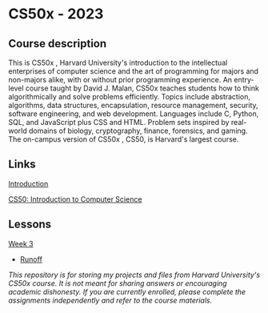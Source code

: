 
# CS50x - 2023




## Course description
This is CS50x , Harvard University's introduction to the intellectual enterprises of computer science and the art of programming for majors and non-majors alike, with or without prior programming experience. An entry-level course taught by David J. Malan, CS50x teaches students how to think algorithmically and solve problems efficiently. Topics include abstraction, algorithms, data structures, encapsulation, resource management, security, software engineering, and web development. Languages include C, Python, SQL, and JavaScript plus CSS and HTML. Problem sets inspired by real-world domains of biology, cryptography, finance, forensics, and gaming. The on-campus version of CS50x , CS50, is Harvard's largest course. 


## Links

[Introduction](https://pll.harvard.edu/course/cs50-introduction-computer-science)

[CS50: Introduction to Computer Science](https://cs50.harvard.edu/x/2023/)

## Lessons

[Week 3](https://cs50.harvard.edu/x/2023/weeks/3/)

* [Runoff](https://cs50.harvard.edu/x/2023/psets/3/runoff/)


*This repository is for storing my projects and files from Harvard University's CS50x course. It is not meant for sharing answers or encouraging academic dishonesty. If you are currently enrolled, please complete the assignments independently and refer to the course materials.*
